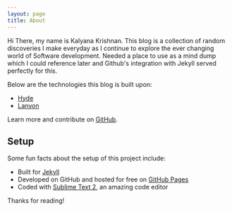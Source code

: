 ```yaml
---
layout: page
title: About
---
```


Hi There, my name is Kalyana Krishnan. This blog is a collection of random discoveries I make everyday as I continue to explore the ever changing world of Software development. Needed a place to use as a mind dump which I could reference later and Github's integration with Jekyll served perfectly for this.

Below are the technologies this blog is built upon:

* [Hyde](http://hyde.getpoole.com)
* [Lanyon](http://lanyon.getpoole.com)

Learn more and contribute on [GitHub](https://github.com/poole).

## Setup

Some fun facts about the setup of this project include:

* Built for [Jekyll](http://jekyllrb.com)
* Developed on GitHub and hosted for free on [GitHub Pages](https://pages.github.com)
* Coded with [Sublime Text 2](http://sublimetext.com), an amazing code editor

Thanks for reading!
